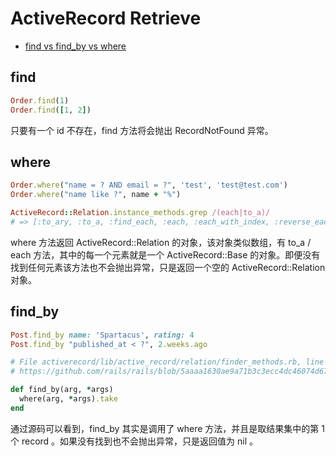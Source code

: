 # ActiveRecord Retrieve

- [find vs find_by vs where](https://stackoverflow.com/questions/11161663/find-vs-find-by-vs-where)

## find

```ruby
Order.find(1)
Order.find([1, 2])
```

只要有一个 id 不存在，find 方法将会抛出 RecordNotFound 异常。

## where

```ruby
Order.where("name = ? AND email = ?", 'test', 'test@test.com')
Order.where("name like ?", name + "%")

ActiveRecord::Relation.instance_methods.grep /(each|to_a)/
# => [:to_ary, :to_a, :find_each, :each, :each_with_index, :reverse_each, :each_entry, :each_slice, :each_cons, :each_with_object]
```

where 方法返回 ActiveRecord::Relation 的对象，该对象类似数组，有 to_a / each 方法，其中的每一个元素就是一个 ActiveRecord::Base 的对象。即便没有找到任何元素该方法也不会抛出异常，只是返回一个空的 ActiveRecord::Relation 对象。

## find_by

```ruby
Post.find_by name: 'Spartacus', rating: 4
Post.find_by "published_at < ?", 2.weeks.ago
```

```ruby
# File activerecord/lib/active_record/relation/finder_methods.rb, line 80
# https://github.com/rails/rails/blob/5aaaa1630ae9a71b3c3ecc4dc46074d678c08d67/activerecord/lib/active_record/relation/finder_methods.rb#L80

def find_by(arg, *args)
  where(arg, *args).take
end
```

通过源码可以看到，find_by 其实是调用了 where 方法，并且是取结果集中的第 1 个 record 。如果没有找到也不会抛出异常，只是返回值为 nil 。
